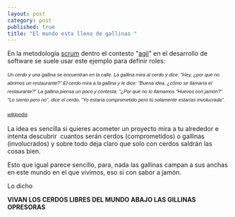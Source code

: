 ```yaml
---
layout: post
category: post
published: true
title: "El mundo esta lleno de gallinas "
---
```


<p>En la metodología <a href="http://es.wikipedia.org/wiki/Scrum">scrum</a> dentro el contesto "<a href="http://www.agile-spain.com/">agil</a>" en el desarrollo de software se suele usar este ejemplo para definir roles:</p><p><span style="font-family: sans-serif; font-size: 11px; line-height: 19px; "><em>Un cerdo y una gallina se encuentran en la calle. La gallina mira al cerdo y dice: "Hey, ¿por qué no abrimos un restaurante?" El cerdo mira a la gallina y le dice: "Buena idea, ¿cómo se llamaría el restaurante?" La gallina piensa un poco y contesta: "¿Por qué no lo llamamos "Huevos con jamón?" "Lo siento pero no", dice el cerdo, "Yo estaría comprometido pero tú solamente estarías involucrada".</em></span></p><p><span style="font-family: sans-serif; font-size: small;"><span style="font-size: 11px; line-height: 19px;"><em><a title="cerdos y gallinas" href="http://es.wikipedia.org/wiki/Scrum">wikipedia</a></em></span></span></p><p>La idea es sencilla si quieres acometer un proyecto mira a tu alrededor e intenta descubrir &nbsp;cuantos serán cerdos (comprometidos) o gallinas (involucrados) y sobre todo deja claro que solo con cerdos saldrán las cosas bien.</p><p>Esto que igual parece sencillo, para, nada las gallinas campan a sus anchas en este mundo en el que vivimos, eso si con sabor a jamón.&nbsp;</p><p>Lo dicho</p><p><strong>VIVAN LOS CERDOS LIBRES DEL MUNDO ABAJO LAS GILLINAS OPRESORAS&nbsp;</strong></p>